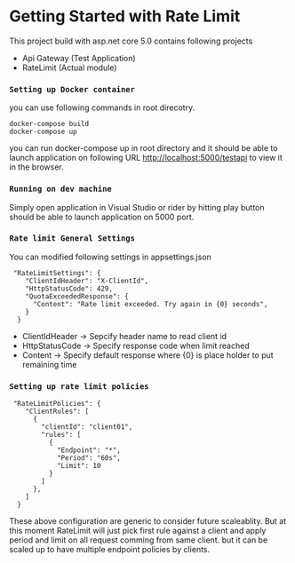 # Getting Started with Rate Limit

This project build with asp.net core 5.0 contains following projects
- Api Gateway (Test Application)
- RateLimit (Actual module) 

### `Setting up Docker container`
you can use following commands in root direcotry.
```
docker-compose build
docker-compose up
```
you can run docker-compose up in root directory and it should be able to launch application 
on following URL [http://localhost:5000/testapi](http://localhost:5000/testapi) to view it in the browser.

### `Running on dev machine`
Simply open application in Visual Studio or rider by hitting play button should be able to launch application
on 5000 port.

### `Rate limit General Settings`
You can modified following settings in appsettings.json
```
 "RateLimitSettings": {
    "ClientIdHeader": "X-ClientId",
    "HttpStatusCode": 429,
    "QuotaExceededResponse": {
      "Content": "Rate limit exceeded. Try again in {0} seconds",
    }
  }
```
- ClientIdHeader -> Sepcify header name to read client id
- HttpStatusCode -> Specify response code when limit reached
- Content -> Specify default response where {0} is place holder to put remaining time


### `Setting up rate limit policies`

```
 "RateLimitPolicies": {
    "ClientRules": [
      {
        "clientId": "client01",
        "rules": [
          {
            "Endpoint": "*",
            "Period": "60s",
            "Limit": 10
          }
        ]
      },
    ]
  }
``` 
These above configuration are generic to consider future scaleablity. But at this moment RateLimit will just pick first rule against a client and apply period and limit on all request comming from same client. but it can be scaled up to have multiple endpoint policies by clients.
